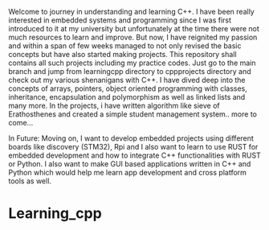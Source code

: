 Welcome to journey in understanding and learning C++. I have been really interested in embedded systems and programming since I was first introduced to it at my university but unfortunately at the time there were not much resources to learn and improve.
But now, I have reignited my passion and within a span of few weeks managed to not only revised the basic concepts but have also started making projects. This repository shall contains all such projects including my practice codes. Just go to the 
main branch and jump from learningcpp directory to cppprojects directory and check out my various shenanigans with C++. I have dived deep into the concepts of arrays, pointers, object oriented programming with classes, inheritance, encapsulation and polymorphism as well as linked lists and many more. In the projects, i have written algorithm like sieve of Erathosthenes and created a simple student management system.. more to come...




In Future:
Moving on, I want to develop embedded projects using different boards like discovery (STM32), Rpi and I also want to learn to use RUST for embedded development and how to integrate C++ functionalities with RUST or Python. I also want to make
GUI based applications written in C++ and Python which would help me learn app development and cross platform tools as well.
# Learning_cpp
